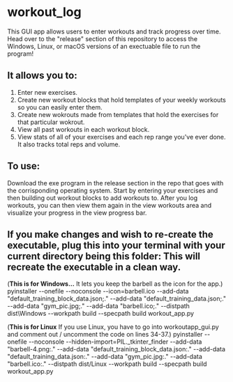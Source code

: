 # workout_log
This GUI app allows users to enter workouts and track progress over time. Head over to the "release" section of this repository to access the Windows, Linux, or macOS versions of an exectuable file to run the program!

## It allows you to:

1) Enter new exercises.
2) Create new workout blocks that hold templates of your weekly workouts so you can easily enter them. 
3) Create new wokrouts made from templates that hold the exercises for that particular wokrout. 
4) View all past workouts in each workout block.
5) View stats of all of your exercises and each rep range you've ever done. It also tracks total reps and volume.

## To use:

Download the exe program in the release section in the repo that goes with the corrisponding operating system. Start by entering your exercises and then building out workout blocks to add workouts to. After you log workouts, you can then view them again in the view workouts area and visualize your progress in the view progress bar.


## If you make changes and wish to re-create the executable, plug this into your terminal with your current directory being this folder: This will recreate the executable in a clean way.

(**This is for Windows...** It lets you keep the barbell as the icon for the app.)
pyinstaller --onefile --noconsole  --icon=barbell.ico --add-data "default_training_block_data.json;." --add-data "default_training_data.json;." --add-data "gym_pic.jpg;." --add-data "barbell.ico;." --distpath dist\Windows --workpath build --specpath build workout_app.py

(**This is for Linux** If you use Linux, you have to go into workoutapp_gui.py and comment out / uncomment the code on lines 34-37.)
pyinstaller --onefile --noconsole --hidden-import=PIL._tkinter_finder --add-data "barbell-4.png:." --add-data "default_training_block_data.json:." --add-data "default_training_data.json:." --add-data "gym_pic.jpg:." --add-data "barbell.ico:." --distpath dist/Linux --workpath build --specpath build workout_app.py